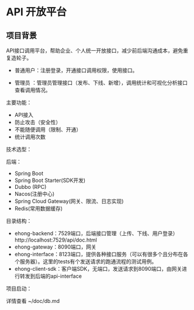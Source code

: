 # API 开放平台

## 项目背景

API接口调用平台，帮助企业、个人统一开放接口，减少前后端沟通成本，避免重复造轮子。

- 普通用户：注册登录，开通接口调用权限，使用接口。

- 管理员 ：管理员管理接口（发布、下线、新增），调用统计和可视化分析接口查看调用情况。

主要功能：

- API接入
- 防止攻击（安全性） 
- 不能随便调用（限制、开通） 
- 统计调用次数 

技术选型：

后端：

- Spring Boot
- Spring Boot Starter(SDK开发)
- Dubbo (RPC)
- Nacos(注册中心)
- Spring Cloud Gateway(网关、限流、日志实现)
- Redis(常用数据缓存)

目录结构：

- ehong-backend：7529端口，后端接口管理（上传、下线、用户登录）http://localhost:7529/api/doc.html
- ehong-gateway：8090端口，网关
- ehong-interface：8123端口，提供各种接口服务（可以有很多个且分布在各个服务器）。这里的tests有个发送请求的跑通流程的测试用例。
- ehong-client-sdk：客户端SDK，无端口，发送请求到8090端口，由网关进行转发到后端的api-interface

项目启动：

详情查看 ~/doc/db.md
